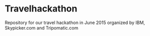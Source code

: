 # Travelhackathon

Repository for our travel hackathon in June 2015 organized by IBM, Skypicker.com and Tripomatic.com
